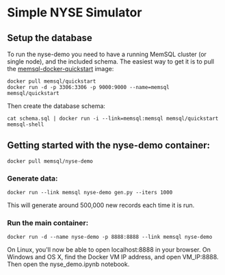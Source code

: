 # Simple NYSE Simulator

## Setup the database

To run the nyse-demo you need to have a running MemSQL cluster (or single
node), and the included schema. The easiest way to get it is to pull the [memsql-docker-quickstart](https://github.com/memsql/memsql-docker-quickstart) image:

```
docker pull memsql/quickstart
docker run -d -p 3306:3306 -p 9000:9000 --name=memsql memsql/quickstart
```

Then create the database schema:

```
cat schema.sql | docker run -i --link=memsql:memsql memsql/quickstart memsql-shell
```

## Getting started with the nyse-demo container:
```
docker pull memsql/nyse-demo
```

### Generate data:

```
docker run --link memsql nyse-demo gen.py --iters 1000
```
This will generate around 500,000 new records each time it is run.

### Run the main container:

```
docker run -d --name nyse-demo -p 8888:8888 --link memsql nyse-demo
```

On Linux, you'll now be able to open localhost:8888 in your browser. On Windows and OS X,
find the Docker VM IP address, and open VM_IP:8888. Then open the nyse_demo.ipynb notebook.
